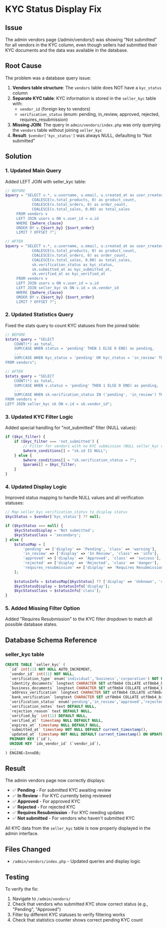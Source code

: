 # KYC Status Display Fix

## Issue
The admin vendors page (/admin/vendors/) was showing "Not submitted" for all vendors in the KYC column, even though sellers had submitted their KYC documents and the data was available in the database.

## Root Cause
The problem was a database query issue:

1. **Vendors table structure**: The `vendors` table does NOT have a `kyc_status` column
2. **Separate KYC table**: KYC information is stored in the `seller_kyc` table with:
   - `vendor_id` (foreign key to vendors)
   - `verification_status` (enum: pending, in_review, approved, rejected, requires_resubmission)
3. **Missing JOIN**: The query in `admin/vendors/index.php` was only querying the `vendors` table without joining `seller_kyc`
4. **Result**: `$vendor['kyc_status']` was always NULL, defaulting to "Not submitted"

## Solution

### 1. Updated Main Query
Added LEFT JOIN with seller_kyc table:

```php
// BEFORE
$query = "SELECT v.*, u.username, u.email, u.created_at as user_created,
            COALESCE(v.total_products, 0) as product_count,
            COALESCE(v.total_orders, 0) as order_count,
            COALESCE(v.total_sales, 0.00) as total_sales
     FROM vendors v
     LEFT JOIN users u ON v.user_id = u.id
     WHERE {$where_clause}
     ORDER BY v.{$sort_by} {$sort_order}
     LIMIT ? OFFSET ?";

// AFTER
$query = "SELECT v.*, u.username, u.email, u.created_at as user_created,
            COALESCE(v.total_products, 0) as product_count,
            COALESCE(v.total_orders, 0) as order_count,
            COALESCE(v.total_sales, 0.00) as total_sales,
            sk.verification_status as kyc_status,
            sk.submitted_at as kyc_submitted_at,
            sk.verified_at as kyc_verified_at
     FROM vendors v
     LEFT JOIN users u ON v.user_id = u.id
     LEFT JOIN seller_kyc sk ON v.id = sk.vendor_id
     WHERE {$where_clause}
     ORDER BY v.{$sort_by} {$sort_order}
     LIMIT ? OFFSET ?";
```

### 2. Updated Statistics Query
Fixed the stats query to count KYC statuses from the joined table:

```php
// BEFORE
$stats_query = "SELECT 
    COUNT(*) as total,
    SUM(CASE WHEN status = 'pending' THEN 1 ELSE 0 END) as pending,
    ...
    SUM(CASE WHEN kyc_status = 'pending' OR kyc_status = 'in_review' THEN 1 ELSE 0 END) as pending_kyc
FROM vendors";

// AFTER
$stats_query = "SELECT 
    COUNT(*) as total,
    SUM(CASE WHEN v.status = 'pending' THEN 1 ELSE 0 END) as pending,
    ...
    SUM(CASE WHEN sk.verification_status IN ('pending', 'in_review') THEN 1 ELSE 0 END) as pending_kyc
FROM vendors v
LEFT JOIN seller_kyc sk ON v.id = sk.vendor_id";
```

### 3. Updated KYC Filter Logic
Added special handling for "not_submitted" filter (NULL values):

```php
if ($kyc_filter) {
    if ($kyc_filter === 'not_submitted') {
        // Filter for vendors with no KYC submission (NULL seller_kyc records)
        $where_conditions[] = "sk.id IS NULL";
    } else {
        $where_conditions[] = "sk.verification_status = ?";
        $params[] = $kyc_filter;
    }
}
```

### 4. Updated Display Logic
Improved status mapping to handle NULL values and all verification statuses:

```php
// Map seller_kyc verification_status to display status
$kycStatus = $vendor['kyc_status'] ?? null;

if ($kycStatus === null) {
    $kycStatusDisplay = 'Not submitted';
    $kycStatusClass = 'secondary';
} else {
    $statusMap = [
        'pending' => ['display' => 'Pending', 'class' => 'warning'],
        'in_review' => ['display' => 'In Review', 'class' => 'info'],
        'approved' => ['display' => 'Approved', 'class' => 'success'],
        'rejected' => ['display' => 'Rejected', 'class' => 'danger'],
        'requires_resubmission' => ['display' => 'Requires Resubmission', 'class' => 'warning']
    ];
    
    $statusInfo = $statusMap[$kycStatus] ?? ['display' => 'Unknown', 'class' => 'secondary'];
    $kycStatusDisplay = $statusInfo['display'];
    $kycStatusClass = $statusInfo['class'];
}
```

### 5. Added Missing Filter Option
Added "Requires Resubmission" to the KYC filter dropdown to match all possible database states.

## Database Schema Reference

### seller_kyc table
```sql
CREATE TABLE `seller_kyc` (
  `id` int(11) NOT NULL AUTO_INCREMENT,
  `vendor_id` int(11) NOT NULL,
  `verification_type` enum('individual','business','corporation') NOT NULL,
  `identity_documents` longtext CHARACTER SET utf8mb4 COLLATE utf8mb4_bin DEFAULT NULL,
  `business_documents` longtext CHARACTER SET utf8mb4 COLLATE utf8mb4_bin DEFAULT NULL,
  `address_verification` longtext CHARACTER SET utf8mb4 COLLATE utf8mb4_bin DEFAULT NULL,
  `bank_verification` longtext CHARACTER SET utf8mb4 COLLATE utf8mb4_bin DEFAULT NULL,
  `verification_status` enum('pending','in_review','approved','rejected','requires_resubmission') NOT NULL DEFAULT 'pending',
  `verification_notes` text DEFAULT NULL,
  `rejection_reason` text DEFAULT NULL,
  `verified_by` int(11) DEFAULT NULL,
  `verified_at` timestamp NULL DEFAULT NULL,
  `expires_at` timestamp NULL DEFAULT NULL,
  `submitted_at` timestamp NOT NULL DEFAULT current_timestamp(),
  `updated_at` timestamp NOT NULL DEFAULT current_timestamp() ON UPDATE current_timestamp(),
  PRIMARY KEY (`id`),
  UNIQUE KEY `idx_vendor_id` (`vendor_id`),
  ...
) ENGINE=InnoDB;
```

## Result

The admin vendors page now correctly displays:
- ✅ **Pending** - For submitted KYC awaiting review
- ✅ **In Review** - For KYC currently being reviewed
- ✅ **Approved** - For approved KYC
- ✅ **Rejected** - For rejected KYC
- ✅ **Requires Resubmission** - For KYC needing updates
- ✅ **Not submitted** - For vendors who haven't submitted KYC

All KYC data from the `seller_kyc` table is now properly displayed in the admin interface.

## Files Changed
- `/admin/vendors/index.php` - Updated queries and display logic

## Testing
To verify the fix:
1. Navigate to `/admin/vendors/`
2. Check that vendors who submitted KYC show correct status (e.g., "Pending", "Approved")
3. Filter by different KYC statuses to verify filtering works
4. Check that statistics counter shows correct pending KYC count
